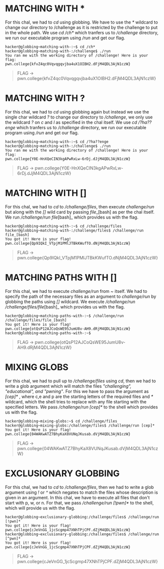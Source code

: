 # MATCHING WITH *
For this chal, we had to _cd_ using globbing. We have to use the _*_ wildcard to change our directory to /challenge as it is restricted by the challenge to put in the whole path. We use _cd /ch*_ which tranfers us to _/challenge_ directory, we run our executable program using _/run_ and get our flag.
```
hacker@globbing~matching-with-:~$ cd /ch*
hacker@globbing~matching-with-:/challenge$ ./run
You ran me with the working directory of /challenge! Here is your flag:
pwn.college{kfvZ4qc0Vqvqgqvjba4uX1OIBH2.dFjM4QDL3AjN1czW}
```

> FLAG -> pwn.college{kfvZ4qc0Vqvqgqvjba4uX1OIBH2.dFjM4QDL3AjN1czW}

# MATCHING WITH ?
For this chal, we had to _cd_ using globbing again but instead we use the single char wildcard _?_ to change our directory to _/challenge_, we only use the wildcard _?_ on _c_ and _l_ as specified in the chal itself. We use _cd /?ha??enge_ which tranfers us to _/challenge_ directory, we run our executable program using _/run_ and get our flag.
```
hacker@globbing~matching-with-:~$ cd /?ha??enge
hacker@globbing~matching-with-:/challenge$ ./run
You ran me with the working directory of /challenge! Here is your flag:
pwn.college{Y0E-HnXQeCIN3kgAPwRxLw-6rDj.dJjM4QDL3AjN1czW}
```
> FLAG -> pwn.college{Y0E-HnXQeCIN3kgAPwRxLw-6rDj.dJjM4QDL3AjN1czW}

# MATCHING WITH []
For this chal, we had to _cd_ to _/challenge/files_, then execute _challenge/run_ but along with the _[]_ wild card by passing _file__[bash] as per the chal itself. We run _/challenge/run file_[bash]_ which provides us with the flag.
```
hacker@globbing~matching-with-:~$ cd /challenge/files
hacker@globbing~matching-with-:/challenge/files$ /challenge/run file_[bash]
You got it! Here is your flag!
pwn.college{Qp9IQkI_VTpjM1PMlJTBkKWufTO.dNjM4QDL3AjN1czW}
```
> FLAG -> pwn.college{Qp9IQkI_VTpjM1PMlJTBkKWufTO.dNjM4QDL3AjN1czW}

# MATCHING PATHS WITH []
For this chal, we had to execute _challenge/run_ from _~_ itself. We had to specify the path of the necessary files as an argument to _challenge/run_ by globbing the paths using _[]_ wildcard. We execute _/challenge/run /challenge/files/file_[bash]_ which provides us with the flag.
```
hacker@globbing~matching-paths-with-:~$ /challenge/run /challenge/files/file_[bash]
You got it! Here is your flag!
pwn.college{otQsP12AJCoQsWE95JumU8v-AH9.dRjM4QDL3AjN1czW}
hacker@globbing~matching-paths-with-:~$
```
> FLAG -> pwn.college{otQsP12AJCoQsWE95JumU8v-AH9.dRjM4QDL3AjN1czW}

# MIXING GLOBS
For this chal, we had to pull up to _/challenge/files_ using _cd_, then we had to write a glob argument which will match the files _"challenging", "educational", and "pwning"_. For this we have to pass the argument as _[cep]*_ , where c,e and p are the starting letters of the required files and _*_ wildcard, which the shell tries to replace with any file starting with the specified letters. We pass _/challenge/run [cep]*_ to the shell which provides us with the flag.
```
hacker@globbing~mixing-globs:~$ cd /challenge/files
hacker@globbing~mixing-globs:/challenge/files$ /challenge/run [cep]*
You got it! Here is your flag!
pwn.college{04WAKwATZ7BhyKaX8VUNqJKusab.dVjM4QDL3AjN1czW}
```
> FLAG -> pwn.college{04WAKwATZ7BhyKaX8VUNqJKusab.dVjM4QDL3AjN1czW}

# EXCLUSIONARY GLOBBING
For this chal, we had to _cd_ to _/challenge/files_, then we had to write a glob argument using _!_ or _^_ which negates to match the files whose description is given in an argument. In this chal, we have to execute all files that don't start with p, w, or n. For that, we pass _/challenge/run [!pwn]*_ to the shell, which will provide us with the flag.
```
hacker@globbing~exclusionary-globbing:/challenge/files$ /challenge/run [!pwn]*
You got it! Here is your flag!
pwn.college{cJeVnGG_1jcScgmp47XNhTPjCPF.dZjM4QDL3AjN1czW}
hacker@globbing~exclusionary-globbing:/challenge/files$ /challenge/run [^pwn]*
You got it! Here is your flag!
pwn.college{cJeVnGG_1jcScgmp47XNhTPjCPF.dZjM4QDL3AjN1czW}
```
> FLAG -> pwn.college{cJeVnGG_1jcScgmp47XNhTPjCPF.dZjM4QDL3AjN1czW}
